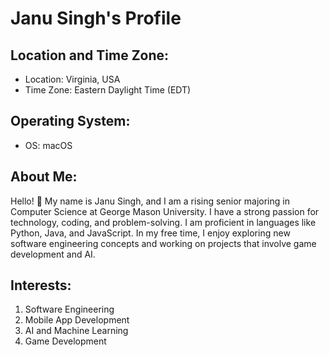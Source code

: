 # Janu Singh's Profile

## Location and Time Zone:
- Location: Virginia, USA
- Time Zone: Eastern Daylight Time (EDT)

## Operating System:
- OS: macOS

## About Me:
Hello! 👋 My name is Janu Singh, and I am a rising senior majoring in Computer Science at George Mason University. I have a strong passion for technology, coding, and problem-solving. I am proficient in languages like Python, Java, and JavaScript. In my free time, I enjoy exploring new software engineering concepts and working on projects that involve game development and AI.

## Interests:
1. Software Engineering
2. Mobile App Development
3. AI and Machine Learning
4. Game Development
